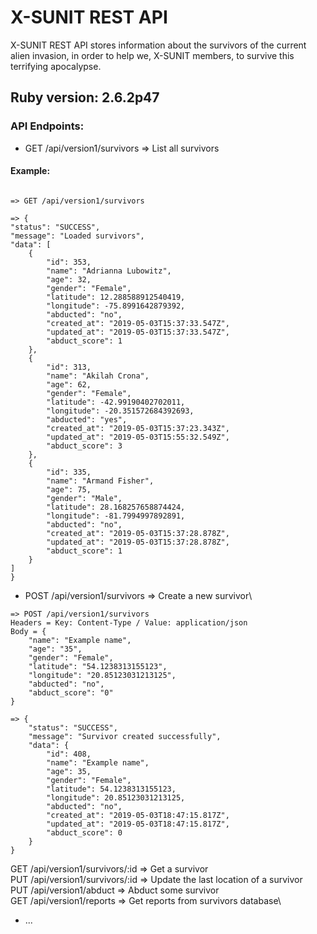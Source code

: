 # X-SUNIT REST API
X-SUNIT REST API stores information about the survivors of the current alien invasion, in order to help we, X-SUNIT members, to survive this terrifying apocalypse.  

## Ruby version: 2.6.2p47

### API Endpoints:
* GET /api/version1/survivors     => List all survivors

#### Example: 
```

=> GET /api/version1/survivors

=> {
"status": "SUCCESS",
"message": "Loaded survivors",
"data": [
    {
        "id": 353,
        "name": "Adrianna Lubowitz",
        "age": 32,
        "gender": "Female",
        "latitude": 12.288588912540419,
        "longitude": -75.8991642879392,
        "abducted": "no",
        "created_at": "2019-05-03T15:37:33.547Z",
        "updated_at": "2019-05-03T15:37:33.547Z",
        "abduct_score": 1
    },
    {
        "id": 313,
        "name": "Akilah Crona",
        "age": 62,
        "gender": "Female",
        "latitude": -42.99190402702011,
        "longitude": -20.351572684392693,
        "abducted": "yes",
        "created_at": "2019-05-03T15:37:23.343Z",
        "updated_at": "2019-05-03T15:55:32.549Z",
        "abduct_score": 3
    },
    {
        "id": 335,
        "name": "Armand Fisher",
        "age": 75,
        "gender": "Male",
        "latitude": 28.168257658874424,
        "longitude": -81.7994997892891,
        "abducted": "no",
        "created_at": "2019-05-03T15:37:28.878Z",
        "updated_at": "2019-05-03T15:37:28.878Z",
        "abduct_score": 1
    }
]
}
```

* POST /api/version1/survivors    => Create a new survivor\

```
=> POST /api/version1/survivors 
Headers = Key: Content-Type / Value: application/json
Body = {
	"name": "Example name",
	"age": "35",
	"gender": "Female",
	"latitude": "54.1238313155123",
	"longitude": "20.85123031213125",
	"abducted": "no",
	"abduct_score": "0"
}

=> {
    "status": "SUCCESS",
    "message": "Survivor created successfully",
    "data": {
        "id": 408,
        "name": "Example name",
        "age": 35,
        "gender": "Female",
        "latitude": 54.1238313155123,
        "longitude": 20.85123031213125,
        "abducted": "no",
        "created_at": "2019-05-03T18:47:15.817Z",
        "updated_at": "2019-05-03T18:47:15.817Z",
        "abduct_score": 0
    }
}
```
GET /api/version1/survivors/:id => Get a survivor\
PUT /api/version1/survivors/:id => Update the last location of a survivor\
PUT /api/version1/abduct        => Abduct some survivor\
GET /api/version1/reports       => Get reports from survivors database\

* ...
